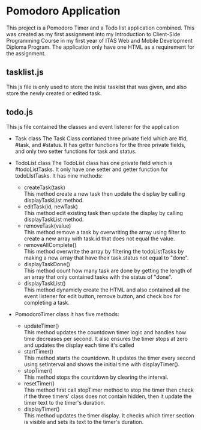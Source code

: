 # Pomodoro Application

This project is a Pomodoro Timer and a Todo list application combined.
This was created as my first assignment into my Introduction to Client-Side Programming Course in my first year of ITAS Web and Mobile Development Diploma Program.
The application only have one HTML as a requirement for the assignment.

## tasklist.js
This js file is only used to store the initial tasklist that was given, and also store the newly created or edited task.

## todo.js
This js file contained the classes and event listener for the application
- Task class
    The Task Class contianed three private field which are #id, #task, and #status.
    It has getter functions for the three private fields, and only two setter functions for task and status.
  
- TodoList class
    The TodoList class has one private field which is #todoListTasks.
    It only have one setter and getter function for todoLIstTasks.
    It has nine methods:
  - createTask(task)  
      This method create a new task then update the display by calling displayTaskList method.
  - editTask(id, newTask)  
      This method edit existing task then update the display by calling displayTaskList method.
  - removeTask(value)  
      This method remove a task by overwriting the array using filter to create a new array with task.id that does not equal the value.
  - removeAllComplete()  
      This method overwrite the array by filtering the todoListTasks by making a new array that have their task.status not equal to "done".
  - displayTaskDone()  
      This method count how many task are done by getting the length of an array that only contained tasks with the status of "done".
  - displayTaskList()  
      This method dynamicly create the HTML and also contained all the event listener for edit button, remove button, and check box for completing a task.

- PomodoroTimer class
    It has five methods:
  - updateTimer()  
      This method updates the countdown timer logic and handles how time decreases per second. It also ensures the timer stops at zero and updates the display each time it's called
  - startTimer()  
      This method starts the countdown. It updates the timer every second using setInterval and shows the initial time with displayTimer().
  - stopTimer()  
      This method stops the countdown by clearing the interval.
  - resetTimer()  
      This method first call stopTimer method to stop the timer then check if the three timers' class does not contain hidden, then it update the timer text to the timer's duration.
  - displayTimer()  
      This method updates the timer display. It checks which timer section is visible and sets its text to the timer's duration.
  

